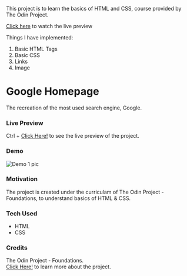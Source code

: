 This project is to learn the basics of HTML and CSS, course provided by The Odin Project.

[Click here](https://thesudeshdas.github.io/google-homepage/) to watch the live preview

Things I have implemented: 

1. Basic HTML Tags
2. Basic CSS
3. Links 
4. Image



# Google Homepage
The recreation of the most used search engine, Google.

### Live Preview
Ctrl + [Click Here!](https://thesudeshdas.github.io/google-homepage/) to see the live preview of the project.

### Demo
![Demo 1 pic](https://github.com/thesudeshdas/google-homepage/blob/master/demo/demo1.jpg)

### Motivation
The project is created under the curriculam of The Odin Project - Foundations, to understand basics of HTML & CSS.

### Tech Used
* HTML
* CSS

### Credits
The Odin Project - Foundations. <br>
[Click Here!](https://www.theodinproject.com/courses/foundations/lessons/html-css) to learn more about the project.
